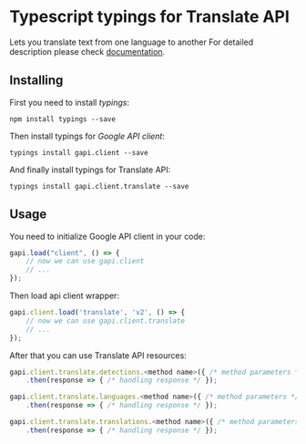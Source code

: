 # Typescript typings for Translate API
Lets you translate text from one language to another
For detailed description please check [documentation](https://developers.google.com/translate/v2/using_rest).

## Installing

First you need to install *typings*:
```
npm install typings --save 
```

Then install typings for *Google API client*:
```
typings install gapi.client --save 
```

And finally install typings for Translate API:
```
typings install gapi.client.translate --save 
```

## Usage

You need to initialize Google API client in your code:
```typescript
gapi.load("client", () => { 
    // now we can use gapi.client
    // ... 
});
```

Then load api client wrapper:
```typescript
gapi.client.load('translate', 'v2', () => {
    // now we can use gapi.client.translate
    // ... 
});
```



After that you can use Translate API resources:

```typescript
gapi.client.translate.detections.<method name>({ /* method parameters */ })
    .then(response => { /* handling response */ });

gapi.client.translate.languages.<method name>({ /* method parameters */ })
    .then(response => { /* handling response */ });

gapi.client.translate.translations.<method name>({ /* method parameters */ })
    .then(response => { /* handling response */ });
```